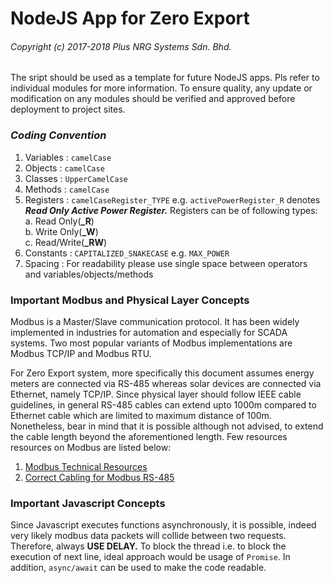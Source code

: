 # NodeJS App for Zero Export

###### Copyright (c) 2017-2018 Plus NRG Systems Sdn. Bhd.
The sript should be used as a template for future NodeJS apps. Pls refer to individual modules for more information. To ensure quality, any update or modification on any modules should be verified and approved before deployment to project sites.

### *Coding Convention*
1. Variables    : `camelCase`
2. Objects      : `camelCase`
3. Classes      : `UpperCamelCase`
4. Methods      : `camelCase`
5. Registers    : `camelCaseRegister_TYPE` e.g. `activePowerRegister_R` denotes ***Read Only Active Power Register.*** Registers can be of following types:  
    a. Read Only(**_R**)  
    b. Write Only(**_W**)  
    c. Read/Write(**_RW**)  
6. Constants    : `CAPITALIZED_SNAKECASE` e.g. `MAX_POWER`
7. Spacing      : For readability please use single space between operators and variables/objects/methods

### Important Modbus and Physical Layer Concepts
Modbus is a Master/Slave communication protocol. It has been widely implemented in industries for automation and especially for SCADA systems. Two most popular variants of Modbus implementations are Modbus TCP/IP and Modbus RTU.

For Zero Export system, more specifically this document assumes energy meters are connected via RS-485 whereas solar devices are connected via Ethernet, namely TCP/IP. Since physical layer should follow IEEE cable guidelines, in general RS-485 cables can extend upto 1000m compared to Ethernet cable which are limited to maximum distance of 100m. Nonetheless, bear in mind that it is possible although not advised, to extend the cable length beyond the aforementioned length. Few resources resources on Modbus are listed below:
1. [Modbus Technical Resources](http://modbus.org/tech.php)
2. [Correct Cabling for Modbus RS-485](http://electrical-engineering-portal.com/correct-cabling-modbus-rs485)

### Important Javascript Concepts
Since Javascript executes functions asynchronously, it is possible, indeed very likely modbus data packets will collide between two requests. Therefore, always **USE DELAY.** To block the thread i.e. to block the execution of next line, ideal approach would be usage of `Promise`. In addition, `async/await` can be used to make the code readable. 